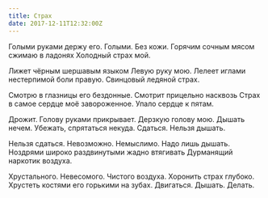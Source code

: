```yaml
---
title: Страх
date: 2017-12-11T12:32:00Z
---
```


Голыми руками держу его.
Голыми. Без кожи.
Горячим сочным мясом сжимаю в ладонях
Холодный страх мой.

Лижет чёрным шершавым языком
Левую руку мою.
Лелеет иглами нестерпимой боли правую.
Свинцовый ледяной страх.

Смотрю в глазницы его бездонные.
Смотрит прицельно насквозь
Страх в самое сердце моё завороженное.
Упало сердце к пятам.

Дрожит. Голову руками прикрывает.
Дерзкую голову мою.
Дышать нечем. Убежать, спрятаться некуда.
Сдаться. Нельзя дышать.

Нельзя сдаться. Невозможно. Немыслимо.
Надо лишь дышать.
Ноздрями широко раздвинутыми жадно втягивать
Дурманящий наркотик воздуха.

Хрустального. Невесомого. Чистого воздуха.
Хоронить страх глубоко.
Хрустеть костями его горькими на зубах.
Двигаться. Дышать. Делать.